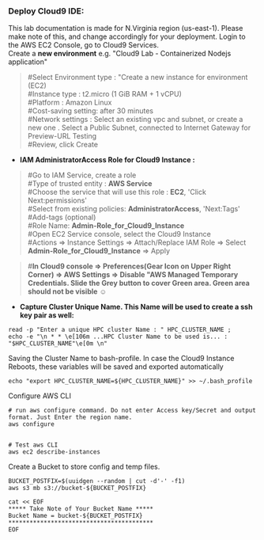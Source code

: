 ### Deploy Cloud9 IDE:
This lab documentation is made for N.Virginia region (us-east-1). Please make note of this, and change accordingly for your deployment.
Login to the AWS EC2 Console, go to Cloud9 Services. <br/>
Create a **new environment** e.g. "Cloud9 Lab - Containerized Nodejs application" <br/>
>#Select Environment type : "Create a new instance for environment (EC2)<br/>
>#Instance type : t2.micro (1 GiB RAM + 1 vCPU)  <br/>
>#Platform : Amazon Linux <br/>
>#Cost-saving setting: after 30 minutes <br/>
>#Network settings : Select an existing vpc and subnet, or create a new one . Select a Public Subnet, connected to Internet Gateway for Preview-URL Testing <br/>
>#Review, click Create <br/>

* **IAM AdministratorAccess Role for Cloud9 Instance :**
>#Go to IAM Service, create a role <br/>
>#Type of trusted entity : **AWS Service** <br/>
>#Choose the service that will use this role : **EC2**, 'Click Next:permissions' <br/>
>#Select from existing policies: **AdministratorAccess**, 'Next:Tags'  <br/>
>#Add-tags (optional) <br/>
>#Role Name: **Admin-Role_for_Cloud9_Instance** <br/>
>#Open EC2 Service console, select the Cloud9 Instance <br/>
>#Actions => Instance Settings => Attach/Replace IAM Role => Select **Admin-Role_for_Cloud9_Instance** => Apply<br/>

>#**In Cloud9 console => Preferences(Gear Icon on Upper Right Corner) => AWS Settings => Disable "AWS Managed Temporary Credentials. Slide the Grey button to cover Green area. Green area should not be visible** :relaxed:  <br/>


* **Capture Cluster Unique Name. This Name will be used to create a ssh key pair as well:**
```
read -p "Enter a unique HPC cluster Name : " HPC_CLUSTER_NAME ; 
echo -e "\n * * \e[106m ...HPC Cluster Name to be used is... : "$HPC_CLUSTER_NAME"\e[0m \n"

```
Saving the Cluster Name to bash-profile. In case the Cloud9 Instance Reboots, these variables will be saved and exported automatically
```
echo "export HPC_CLUSTER_NAME=${HPC_CLUSTER_NAME}" >> ~/.bash_profile
```

Configure AWS CLI
```
# run aws configure command. Do not enter Access key/Secret and output format. Just Enter the region name. 
aws configure


# Test aws CLI
aws ec2 describe-instances
```

Create a Bucket to store config and temp files. 

```
BUCKET_POSTFIX=$(uuidgen --random | cut -d'-' -f1)
aws s3 mb s3://bucket-${BUCKET_POSTFIX}

cat << EOF
***** Take Note of Your Bucket Name *****
Bucket Name = bucket-${BUCKET_POSTFIX}
*****************************************
EOF
```



